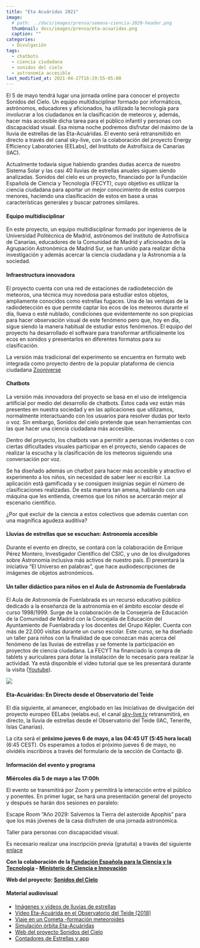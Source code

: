```yaml
---
title: "Eta Acuáridas 2021"
image: 
  # path: ../docs/images/prensa/semana-ciencia-2020-header.png
  thumbnail: docs/images/prensa/eta-acuaridas.png
  caption: ""
categories:
  - Divulgación
tags:
  - chatbots
  - ciencia ciudadana
  - sonidos del cielo
  - astronomía accesible
last_modified_at: 2021-04-27T16:19:55-05:00
---
```


El 5 de mayo tendrá lugar una jornada online para conocer el proyecto Sonidos del Cielo. Un equipo multidisciplinar formado por informáticos, astrónomos, educadores y aficionados, ha utilizado la tecnología para involucrar a los ciudadanos en la clasificación de meteoros y, además, hacer más accesible dicha tarea para el público infantil y personas con discapacidad visual. Esa misma noche podremos disfrutar del máximo de la lluvia de estrellas de las Eta-Acuáridas. El evento será retransmitido en directo a través del canal sky-live, con la colaboración del proyecto Energy Efficiency Laboratories (EELabs), del Instituto de Astrofísica de Canarias (IAC).


Actualmente todavía sigue habiendo grandes dudas acerca de nuestro Sistema Solar y las casi 40 lluvias de estrellas anuales siguen siendo analizadas. Sonidos del cielo es un proyecto, financiado por la Fundación Española de Ciencia y Tecnología (FECYT), cuyo objetivo es utilizar la ciencia ciudadana para aportar un mejor conocimiento de estos cuerpos menores, haciendo una clasificación de estos en base a unas características generales y buscar patrones similares.

#### Equipo multidisciplinar

En este proyecto, un equipo multidisciplinar formado por ingenieros de la Universidad Politécnica de Madrid, astrónomos del Instituto de Astrofísica de Canarias, educadores de la Comunidad de Madrid y aficionados de la Agrupación Astronómica de Madrid Sur, se han unido para realizar dicha investigación y además acercar la ciencia ciudadana y la Astronomía a la sociedad.

#### Infraestructura innovadora

El proyecto cuenta con una red de estaciones de radiodetección de meteoros, una técnica muy novedosa para estudiar estos objetos, ampliamente conocidos como estrellas fugaces. Una de las ventajas de la radiodetección es que permite captar los ecos de los meteoros durante el día, llueva o esté nublado, condiciones que evidentemente no son propicias para hacer observación visual de este fenómeno pero que, hoy en día, sigue siendo la manera habitual de estudiar estos fenómenos. El equipo del proyecto ha desarrollado el software para transformar artificialmente los ecos en sonidos y presentarlos en diferentes formatos para su clasificación. 

La versión más tradicional del experimento se encuentra en formato web integrada como proyecto dentro de la popular plataforma de ciencia ciudadana [Zooniverse](https://www.zooniverse.org/projects/cslab-upm/sky-sounds/)

#### Chatbots 

La versión más innovadora del proyecto se basa en el uso de inteligencia artificial por medio del desarrollo de chatbots. Éstos cada vez están más presentes en nuestra sociedad y en las aplicaciones que utilizamos, normalmente interactuando con los usuarios para resolver dudas por texto o voz. Sin embargo, Sonidos del cielo pretende que sean herramientas con las que hacer una ciencia ciudadana más accesible.

Dentro del proyecto, los chatbots van a permitir a personas invidentes o con ciertas dificultades visuales participar en el proyecto, siendo capaces de realizar la escucha y la clasificación de los meteoros siguiendo una conversación por voz. 

Se ha diseñado además un chatbot para hacer más accesible y atractivo el experimento a los niños, sin necesidad de saber leer ni escribir. La aplicación está gamificada y se consiguen insignias según el número de clasificaciones realizadas. De esta manera tan amena, hablando con una máquina que les entienda, creemos que los niños se acercarán mejor al escenario científico.

¿Por qué excluir de la ciencia a estos colectivos que además cuentan con una magnífica agudeza auditiva?

#### Lluvias de estrellas que se escuchan: Astronomía accesible

Durante el evento en directo, se contará con la colaboración de Enrique Pérez Montero, Investigador Científico del CSIC, y uno de los divulgadores sobre Astronomía inclusiva más activos de nuestro país. Él presentará la iniciativa “El Universo en palabras”, que hace audiodescripciones de imágenes de objetos astronómicos.

#### Un taller didáctico para niños en el Aula de Astronomía de Fuenlabrada 

El Aula de Astronomía de Fuenlabrada es un recurso educativo público dedicado a la enseñanza de la astronomía en el ámbito escolar desde el curso 1998/1999. Surge de la colaboración de la Consejería de Educación de la Comunidad de Madrid con la Concejalía de Educación del  Ayuntamiento de Fuenlabrada y los docentes del Grupo Képler. Cuenta con más de 22.000 visitas durante un curso escolar. Este curso, se ha diseñado un taller para niños con la finalidad de que conozcan más acerca del fenómeno de las lluvias de estrellas y se fomente la participación en proyectos de ciencia ciudadana. La FECYT ha financiado la compra de tablets y auriculares para dotar la instalación de lo necesario para realizar la actividad. Ya está disponible el vídeo tutorial que se les presentará durante la visita ([Youtube](https://www.youtube.com/watch?v=0EioZakm8TA&list=PLcFbIQBQvk11jDXL8imMzeAe7JA5Zn8ua&index=2)).

<img src="/sonidosdelcielo/docs/images/prensa/chatbot_children.PNG">

#### Eta-Acuáridas: En Directo desde el Observatorio del Teide

El día siguiente, al amanecer, englobado en las Iniciativas de divulgación del proyecto europeo EELabs (eelabs.eu), el canal [sky-live.tv](https://sky-live.tv/) retransmitirá, en directo, la lluvia de estrellas desde el Observatorio del Teide (IAC, Tenerife, Islas Canarias).

La cita será el **próximo jueves 6 de mayo, a las 04:45 UT (5:45 hora local)** (6:45 CEST).
Os esperamos a todos el próximo jueves 6 de mayo, no olvidéis inscribiros a través del formulario de la sección de Contacto 😄.

#### Información del evento y programa

**Miércoles día 5 de mayo a las 17:00h**

El evento se transmitirá por Zoom y permitirá la interacción entre el público y ponentes. En primer lugar, se hará una presentación general del proyecto y después se harán dos sesiones en paralelo:

Escape Room “Año 2029: Salvemos la Tierra del asteroide Apophis” para que los más jóvenes de la casa disfruten de una jornada astronómica.

Taller para personas con discapacidad visual.

Es necesario realizar una inscripción previa (gratuita) a través del siguiente 
[enlace](http://eventos.upm.es/go/sonidos-del-cielo)


**Con la colaboración de la [Fundación Española para la Ciencia y la Tecnología](https://www.fecyt.es/) - [Ministerio de Ciencia e Innovación](https://www.ciencia.gob.es/)**

**Web del proyecto: [Sonidos del Cielo](http://sonidosdelcielo.org/)**

#### Material audiovisual

- [Imágenes y vídeos de lluvias de estrellas](https://flic.kr/s/aHsjH2BFa4)
- [Vídeo Eta-Acuárida en el Observatorio del Teide (2018)](https://flic.kr/p/UseR9V)
- [Viaje en un Cometa -formación meteoroides](https://youtu.be/iCoqxLjMmmU)
- [Simulación órbita Eta-Acuáridas](https://www.meteorshowers.org/view/Eta-Aquariids)
- [Web del proyecto Sonidos del Cielo](http://sonidosdelcielo.org/)
- [Contadores de Estrellas y app](www.contadoresdeestrellas.org)


